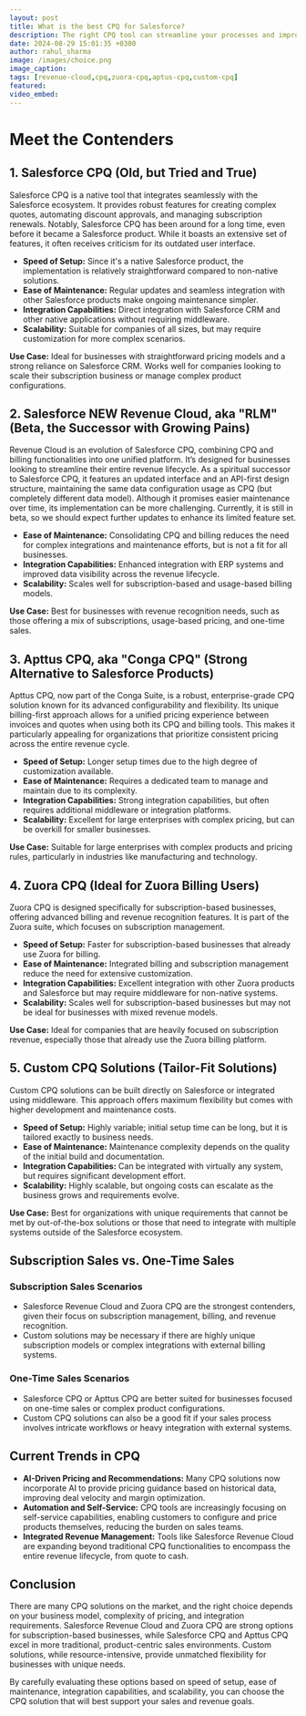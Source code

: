 ```yaml
---
layout: post
title: What is the best CPQ for Salesforce?
description: The right CPQ tool can streamline your processes and improve your bottom line. In this article, we will compare Salesforce CPQ, Salesforce Revenue Cloud, Apttus CPQ, Zuora CPQ, and Custom CPQ solutions to help you determine which one is the best fit for your organization.
date: 2024-08-29 15:01:35 +0300
author: rahul_sharma
image: /images/choice.png
image_caption: 
tags: [revenue-cloud,cpq,zuora-cpq,aptus-cpq,custom-cpq]
featured:
video_embed: 
---
```

# Meet the Contenders

## 1. Salesforce CPQ (Old, but Tried and True)

Salesforce CPQ is a native tool that integrates seamlessly with the Salesforce ecosystem. It provides robust features for creating complex quotes, automating discount approvals, and managing subscription renewals. Notably, Salesforce CPQ has been around for a long time, even before it became a Salesforce product. While it boasts an extensive set of features, it often receives criticism for its outdated user interface.

- **Speed of Setup:** Since it's a native Salesforce product, the implementation is relatively straightforward compared to non-native solutions.
- **Ease of Maintenance:** Regular updates and seamless integration with other Salesforce products make ongoing maintenance simpler.
- **Integration Capabilities:** Direct integration with Salesforce CRM and other native applications without requiring middleware.
- **Scalability:** Suitable for companies of all sizes, but may require customization for more complex scenarios.

**Use Case:** Ideal for businesses with straightforward pricing models and a strong reliance on Salesforce CRM. Works well for companies looking to scale their subscription business or manage complex product configurations.

## 2. Salesforce NEW Revenue Cloud, aka "RLM" (Beta, the Successor with Growing Pains)

Revenue Cloud is an evolution of Salesforce CPQ, combining CPQ and billing functionalities into one unified platform. It’s designed for businesses looking to streamline their entire revenue lifecycle. As a spiritual successor to Salesforce CPQ, it features an updated interface and an API-first design structure, maintaining the same data configuration usage as CPQ (but completely different data model). Although it promises easier maintenance over time, its implementation can be more challenging. Currently, it is still in beta, so we should expect further updates to enhance its limited feature set.

- **Ease of Maintenance:** Consolidating CPQ and billing reduces the need for complex integrations and maintenance efforts, but is not a fit for all businesses.
- **Integration Capabilities:** Enhanced integration with ERP systems and improved data visibility across the revenue lifecycle.
- **Scalability:** Scales well for subscription-based and usage-based billing models.

**Use Case:** Best for businesses with revenue recognition needs, such as those offering a mix of subscriptions, usage-based pricing, and one-time sales.

## 3. Apttus CPQ, aka "Conga CPQ" (Strong Alternative to Salesforce Products)

Apttus CPQ, now part of the Conga Suite, is a robust, enterprise-grade CPQ solution known for its advanced configurability and flexibility. Its unique billing-first approach allows for a unified pricing experience between invoices and quotes when using both its CPQ and billing tools. This makes it particularly appealing for organizations that prioritize consistent pricing across the entire revenue cycle.

- **Speed of Setup:** Longer setup times due to the high degree of customization available.
- **Ease of Maintenance:** Requires a dedicated team to manage and maintain due to its complexity.
- **Integration Capabilities:** Strong integration capabilities, but often requires additional middleware or integration platforms.
- **Scalability:** Excellent for large enterprises with complex pricing, but can be overkill for smaller businesses.

**Use Case:** Suitable for large enterprises with complex products and pricing rules, particularly in industries like manufacturing and technology.

## 4. Zuora CPQ (Ideal for Zuora Billing Users)

Zuora CPQ is designed specifically for subscription-based businesses, offering advanced billing and revenue recognition features. It is part of the Zuora suite, which focuses on subscription management.

- **Speed of Setup:** Faster for subscription-based businesses that already use Zuora for billing.
- **Ease of Maintenance:** Integrated billing and subscription management reduce the need for extensive customization.
- **Integration Capabilities:** Excellent integration with other Zuora products and Salesforce but may require middleware for non-native systems.
- **Scalability:** Scales well for subscription-based businesses but may not be ideal for businesses with mixed revenue models.

**Use Case:** Ideal for companies that are heavily focused on subscription revenue, especially those that already use the Zuora billing platform.

## 5. Custom CPQ Solutions (Tailor-Fit Solutions)

Custom CPQ solutions can be built directly on Salesforce or integrated using middleware. This approach offers maximum flexibility but comes with higher development and maintenance costs.

- **Speed of Setup:** Highly variable; initial setup time can be long, but it is tailored exactly to business needs.
- **Ease of Maintenance:** Maintenance complexity depends on the quality of the initial build and documentation.
- **Integration Capabilities:** Can be integrated with virtually any system, but requires significant development effort.
- **Scalability:** Highly scalable, but ongoing costs can escalate as the business grows and requirements evolve.

**Use Case:** Best for organizations with unique requirements that cannot be met by out-of-the-box solutions or those that need to integrate with multiple systems outside of the Salesforce ecosystem.

## Subscription Sales vs. One-Time Sales

### Subscription Sales Scenarios

- Salesforce Revenue Cloud and Zuora CPQ are the strongest contenders, given their focus on subscription management, billing, and revenue recognition.
- Custom solutions may be necessary if there are highly unique subscription models or complex integrations with external billing systems.

### One-Time Sales Scenarios

- Salesforce CPQ or Apttus CPQ are better suited for businesses focused on one-time sales or complex product configurations.
- Custom CPQ solutions can also be a good fit if your sales process involves intricate workflows or heavy integration with external systems.

## Current Trends in CPQ

- **AI-Driven Pricing and Recommendations:** Many CPQ solutions now incorporate AI to provide pricing guidance based on historical data, improving deal velocity and margin optimization.
- **Automation and Self-Service:** CPQ tools are increasingly focusing on self-service capabilities, enabling customers to configure and price products themselves, reducing the burden on sales teams.
- **Integrated Revenue Management:** Tools like Salesforce Revenue Cloud are expanding beyond traditional CPQ functionalities to encompass the entire revenue lifecycle, from quote to cash.

## Conclusion

There are many CPQ solutions on the market, and the right choice depends on your business model, complexity of pricing, and integration requirements. Salesforce Revenue Cloud and Zuora CPQ are strong options for subscription-based businesses, while Salesforce CPQ and Apttus CPQ excel in more traditional, product-centric sales environments. Custom solutions, while resource-intensive, provide unmatched flexibility for businesses with unique needs.

By carefully evaluating these options based on speed of setup, ease of maintenance, integration capabilities, and scalability, you can choose the CPQ solution that will best support your sales and revenue goals.